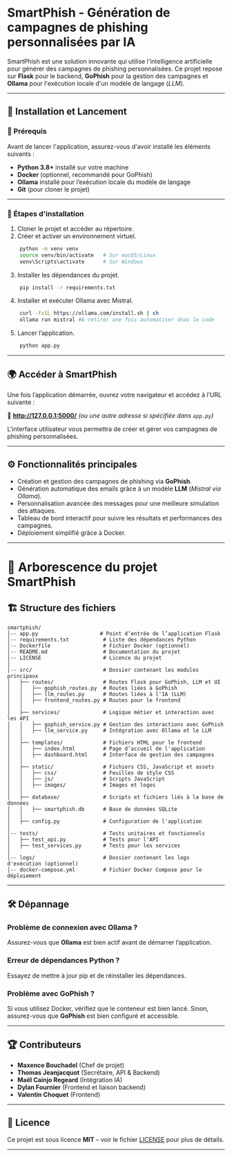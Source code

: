 # SmartPhish - Génération de campagnes de phishing personnalisées par IA

SmartPhish est une solution innovante qui utilise l'intelligence artificielle pour générer des campagnes de phishing personnalisées. Ce projet repose sur **Flask** pour le backend, **GoPhish** pour la gestion des campagnes et **Ollama** pour l'exécution locale d'un modèle de langage (*LLM*).

---

## 🚀 Installation et Lancement

### 📌 Prérequis

Avant de lancer l'application, assurez-vous d'avoir installé les éléments suivants :
- **Python 3.8+** installé sur votre machine
- **Docker** (optionnel, recommandé pour GoPhish)
- **Ollama** installé pour l’exécution locale du modèle de langage
- **Git** (pour cloner le projet)

---

### 🔧 Étapes d'installation

1. Cloner le projet et accéder au répertoire.
2. Créer et activer un environnement virtuel.
```bash
    python -m venv venv
    source venv/bin/activate   # Sur macOS/Linux
    venv\Scripts\activate      # Sur Windows
   ```
3. Installer les dépendances du projet.
```bash
    pip install -r requirements.txt
   ```
4. Installer et exécuter Ollama avec Mistral.
```bash
    curl -fsSL https://ollama.com/install.sh | sh
    ollama run mistral #A retirer une fois automatiser dnas le code
   ```
5. Lancer l’application.
```bash
    python app.py
   ```
---

## 🌍 Accéder à SmartPhish

Une fois l’application démarrée, ouvrez votre navigateur et accédez à l’URL suivante :

🔗 **http://127.0.0.1:5000/** *(ou une autre adresse si spécifiée dans `app.py`)*

L'interface utilisateur vous permettra de créer et gérer vos campagnes de phishing personnalisées.

---

## ⚙️ Fonctionnalités principales

- Création et gestion des campagnes de phishing via **GoPhish**.
- Génération automatique des emails grâce à un modèle **LLM** (*Mistral via Ollama*).
- Personnalisation avancée des messages pour une meilleure simulation des attaques.
- Tableau de bord interactif pour suivre les résultats et performances des campagnes.
- Déploiement simplifié grâce à Docker.

---

# 📂 Arborescence du projet SmartPhish

## 🏗️ Structure des fichiers

```plaintext
smartphish/
│-- app.py                    # Point d’entrée de l’application Flask
│-- requirements.txt           # Liste des dépendances Python
│-- Dockerfile                 # Fichier Docker (optionnel)
│-- README.md                  # Documentation du projet
│-- LICENSE                    # Licence du projet
│
│-- src/                       # Dossier contenant les modules principaux
│   ├── routes/                # Routes Flask pour GoPhish, LLM et UI
│   │   ├── gophish_routes.py  # Routes liées à GoPhish
│   │   ├── llm_routes.py      # Routes liées à l'IA (LLM)
│   │   ├── frontend_routes.py # Routes pour le frontend
│   │
│   ├── services/              # Logique métier et interaction avec les API
│   │   ├── gophish_service.py # Gestion des interactions avec GoPhish
│   │   ├── llm_service.py     # Intégration avec Ollama et le LLM
│   │
│   ├── templates/             # Fichiers HTML pour le frontend
│   │   ├── index.html         # Page d’accueil de l'application
│   │   ├── dashboard.html     # Interface de gestion des campagnes
│   │
│   ├── static/                # Fichiers CSS, JavaScript et assets
│   │   ├── css/               # Feuilles de style CSS
│   │   ├── js/                # Scripts JavaScript
│   │   ├── images/            # Images et logos
│   │
│   ├── database/              # Scripts et fichiers liés à la base de données
│   │   ├── smartphish.db      # Base de données SQLite
│   │
│   ├── config.py              # Configuration de l'application
│
│-- tests/                     # Tests unitaires et fonctionnels
│   ├── test_api.py            # Tests pour l'API
│   ├── test_services.py       # Tests pour les services
│
│-- logs/                      # Dossier contenant les logs d'exécution (optionnel)
│-- docker-compose.yml         # Fichier Docker Compose pour le déploiement
```

---

## 🛠 Dépannage

### Problème de connexion avec Ollama ?
Assurez-vous que **Ollama** est bien actif avant de démarrer l’application.

### Erreur de dépendances Python ?
Essayez de mettre à jour pip et de réinstaller les dépendances.

### Problème avec GoPhish ?
Si vous utilisez Docker, vérifiez que le conteneur est bien lancé. Sinon, assurez-vous que **GoPhish** est bien configuré et accessible.

---

## 🏆 Contributeurs

- **Maxence Bouchadel** (Chef de projet)
- **Thomas Jeanjacquot** (Secrétaire, API & Backend)
- **Maël Cainjo Regeard** (Intégration IA)
- **Dylan Fournier** (Frontend et liaison backend)
- **Valentin Choquet** (Frontend)


---

## 📜 Licence

Ce projet est sous licence **MIT** – voir le fichier [LICENSE](LICENSE) pour plus de détails.

---

